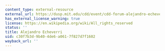 ```yaml
---
content_type: external-resource
external_url: https://dusp.mit.edu/cdd/event/cdd-forum-alejandro-echeverri-medellin-urban-narratives-emerging-contexts
has_external_license_warning: true
license: https://en.wikipedia.org/wiki/All_rights_reserved
status: ''
title: Alejandro Echeverri
uid: c30f7b3d-9b40-4de6-a061-7f827d7f1602
wayback_url: ''
---
```

